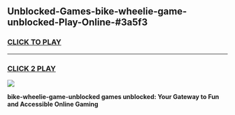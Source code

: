 
## Unblocked-Games-bike-wheelie-game-unblocked-Play-Online-#3a5f3
<h3>
<a href="https://premium.freeplayer.one?title=bike-wheelie-game-unblocked&ref=27F">CLICK TO PLAY</a></h3>
<hr>

<h3>
<a href="https://premium.freeplayer.one?title=bike-wheelie-game-unblocked&ref=27F">CLICK 2 PLAY</a>
  
</h3>

<a href="https://premium.freeplayer.one?title=bike-wheelie-game-unblocked&ref=27F"><img src="https://clearcache.store/games.png"></a>


**bike-wheelie-game-unblocked games unblocked: Your Gateway to Fun and Accessible Online Gaming**
